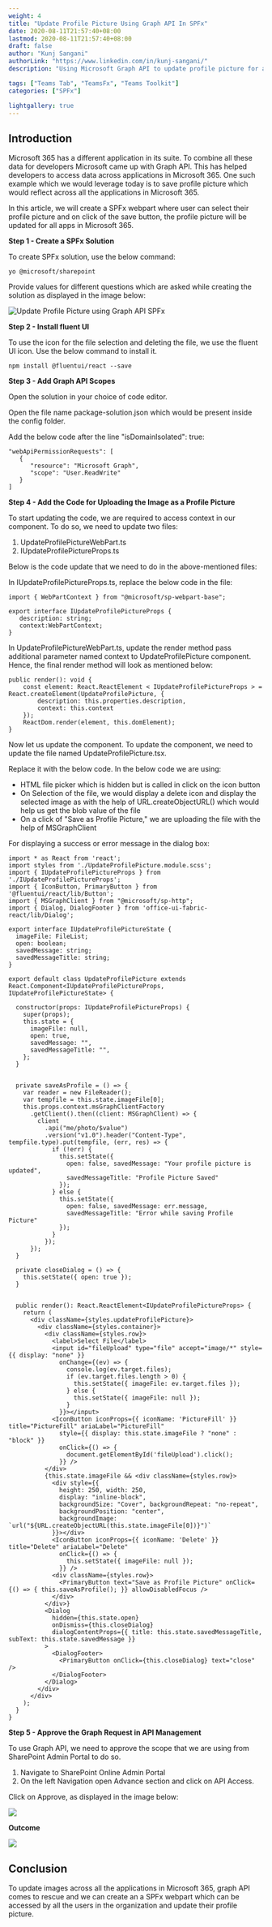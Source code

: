 ```yaml
---
weight: 4
title: "Update Profile Picture Using Graph API In SPFx"
date: 2020-08-11T21:57:40+08:00
lastmod: 2020-08-11T21:57:40+08:00
draft: false
author: "Kunj Sangani"
authorLink: "https://www.linkedin.com/in/kunj-sangani/"
description: "Using Microsoft Graph API to update profile picture for all Microsoft 365 applications via SPFx webpart."

tags: ["Teams Tab", "TeamsFx", "Teams Toolkit"]
categories: ["SPFx"]

lightgallery: true
---
```


Introduction
------------

Microsoft 365 has a different application in its suite. To combine all these data for developers Microsoft came up with Graph API. This has helped developers to access data across applications in Microsoft 365. One such example which we would leverage today is to save profile picture which would reflect across all the applications in Microsoft 365.

In this article, we will create a SPFx webpart where user can select their profile picture and on click of the save button, the profile picture will be updated for all apps in Microsoft 365.

**Step 1 - Create a SPFx Solution**

To create SPFx solution, use the below command:
```
yo @microsoft/sharepoint
```
Provide values for different questions which are asked while creating the solution as displayed in the image below:

![Update Profile Picture using Graph API SPFx](https://f4n3x6c5.stackpathcdn.com/article/update-profile-picture-using-graph-api-spfx/Images/Update%20Profile%20Picture%20using%20Graph%20API%20SPFx.jpg)

**Step 2 - Install fluent UI**

To use the icon for the file selection and deleting the file, we use the fluent UI icon. Use the below command to install it.
```
npm install @fluentui/react --save
```
**Step 3 - Add Graph API Scopes**

Open the solution in your choice of code editor.

  
Open the file name package-solution.json which would be present inside the config folder.

Add the below code after the line "isDomainIsolated": true:
```
"webApiPermissionRequests": [    
   {    
      "resource": "Microsoft Graph",    
      "scope": "User.ReadWrite"    
   }    
]  
```
**Step 4 - Add the Code for Uploading the Image as a Profile Picture**

To start updating the code, we are required to access context in our component. To do so, we need to update two files:

1.  UpdateProfilePictureWebPart.ts
2.  IUpdateProfilePictureProps.ts

Below is the code update that we need to do in the above-mentioned files:

In IUpdateProfilePictureProps.ts, replace the below code in the file:
```
import { WebPartContext } from "@microsoft/sp-webpart-base";    
    
export interface IUpdateProfilePictureProps {    
   description: string;    
   context:WebPartContext;    
}   
```
In UpdateProfilePictureWebPart.ts, update the render method pass additional parameter named context to UpdateProfilePicture component. Hence, the final render method will look as mentioned below:
```
public render(): void {  
    const element: React.ReactElement < IUpdateProfilePictureProps > = React.createElement(UpdateProfilePicture, {  
        description: this.properties.description,  
        context: this.context  
    });  
    ReactDom.render(element, this.domElement);  
}   
```
Now let us update the component. To update the component, we need to update the file named UpdateProfilePicture.tsx.

Replace it with the below code. In the below code we are using:  

*   HTML file picker which is hidden but is called in click on the icon button
*   On Selection of the file, we would display a delete icon and display the selected image as with the help of URL.createObjectURL() which would help us get the blob value of the file
*   On a click of "Save as Profile Picture," we are uploading the file with the help of MSGraphClient

For displaying a success or error message in the dialog box:
```
import * as React from 'react';  
import styles from './UpdateProfilePicture.module.scss';  
import { IUpdateProfilePictureProps } from './IUpdateProfilePictureProps';  
import { IconButton, PrimaryButton } from '@fluentui/react/lib/Button';  
import { MSGraphClient } from "@microsoft/sp-http";  
import { Dialog, DialogFooter } from 'office-ui-fabric-react/lib/Dialog';  
  
export interface IUpdateProfilePictureState {  
  imageFile: FileList;  
  open: boolean;  
  savedMessage: string;  
  savedMessageTitle: string;  
}  
  
export default class UpdateProfilePicture extends React.Component<IUpdateProfilePictureProps, IUpdateProfilePictureState> {  
  
  constructor(props: IUpdateProfilePictureProps) {  
    super(props);  
    this.state = {  
      imageFile: null,  
      open: true,  
      savedMessage: "",  
      savedMessageTitle: "",  
    };  
  }  
  
  
  private saveAsProfile = () => {  
    var reader = new FileReader();  
    var tempfile = this.state.imageFile[0];  
    this.props.context.msGraphClientFactory  
      .getClient().then((client: MSGraphClient) => {  
        client  
          .api("me/photo/$value")  
          .version("v1.0").header("Content-Type", tempfile.type).put(tempfile, (err, res) => {  
            if (!err) {  
              this.setState({  
                open: false, savedMessage: "Your profile picture is updated",  
                savedMessageTitle: "Profile Picture Saved"  
              });  
            } else {  
              this.setState({  
                open: false, savedMessage: err.message,  
                savedMessageTitle: "Error while saving Profile Picture"  
              });  
            }  
          });  
      });  
  }  
  
  private closeDialog = () => {  
    this.setState({ open: true });  
  }  
  
  
  public render(): React.ReactElement<IUpdateProfilePictureProps> {  
    return (  
      <div className={styles.updateProfilePicture}>  
        <div className={styles.container}>  
          <div className={styles.row}>  
            <label>Select File</label>  
            <input id="fileUpload" type="file" accept="image/*" style={{ display: "none" }}  
              onChange={(ev) => {  
                console.log(ev.target.files);  
                if (ev.target.files.length > 0) {  
                  this.setState({ imageFile: ev.target.files });  
                } else {  
                  this.setState({ imageFile: null });  
                }  
              }}></input>  
            <IconButton iconProps={{ iconName: 'PictureFill' }} title="PictureFill" ariaLabel="PictureFill"  
              style={{ display: this.state.imageFile ? "none" : "block" }}  
              onClick={() => {  
                document.getElementById('fileUpload').click();  
              }} />  
          </div>  
          {this.state.imageFile && <div className={styles.row}>  
            <div style={{  
              height: 250, width: 250,  
              display: "inline-block",  
              backgroundSize: "Cover", backgroundRepeat: "no-repeat",  
              backgroundPosition: "center",  
              backgroundImage: `url("${URL.createObjectURL(this.state.imageFile[0])}")`  
            }}></div>  
            <IconButton iconProps={{ iconName: 'Delete' }} title="Delete" ariaLabel="Delete"  
              onClick={() => {  
                this.setState({ imageFile: null });  
              }} />  
            <div className={styles.row}>  
              <PrimaryButton text="Save as Profile Picture" onClick={() => { this.saveAsProfile(); }} allowDisabledFocus />  
            </div>  
          </div>}  
          <Dialog  
            hidden={this.state.open}  
            onDismiss={this.closeDialog}  
            dialogContentProps={{ title: this.state.savedMessageTitle, subText: this.state.savedMessage }}  
          >  
            <DialogFooter>  
              <PrimaryButton onClick={this.closeDialog} text="close" />  
            </DialogFooter>  
          </Dialog>  
        </div>  
      </div>  
    );  
  }  
}     
```
**Step 5 - Approve the Graph Request in API Management**

To use Graph API, we need to approve the scope that we are using from SharePoint Admin Portal to do so.  

1.  Navigate to SharePoint Online Admin Portal
2.  On the left Navigation open Advance section and click on API Access.

Click on Approve, as displayed in the image below:

![](https://f4n3x6c5.stackpathcdn.com/article/update-profile-picture-using-graph-api-spfx/Images/ApproveGraph.png)

**Outcome**

![](https://f4n3x6c5.stackpathcdn.com/article/update-profile-picture-using-graph-api-spfx/Images/2020-08-09-17-12-41-online-video.gif)

Conclusion
----------

To update images across all the applications in Microsoft 365, graph API comes to rescue and we can create an a SPFx webpart which can be accessed by all the users in the organization and update their profile picture.